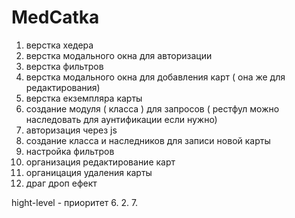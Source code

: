 # MedCatka

1. верстка хедера
2. верстка модального окна для авторизации
3. верстка фильтров 
4. верстка модального окна для добавления карт ( она же для редактирования)
5. верстка екземпляра карты 
6. создание модуля ( класса ) для запросов ( рестфул можно наследовать для аунтификации если нужно)
7. авторизация через js
8. создание  класса и наследников для записи новой карты 
9. настройка фильтров 
10. организация редактирование  карт 
11. органицация удаления карты 
12. драг дроп ефект


hight-level - приоритет
6.
2.
7.





